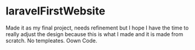 # laravelFirstWebsite
Made it as my final project, needs refinement but I hope I have the time to really adjust the design because this is what I made and it is made from scratch. No templeates. Oown Code.
